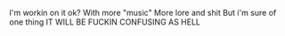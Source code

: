 I'm workin on it ok?
With more "music"
More lore and shit
But i'm sure of one thing
IT WILL BE FUCKIN CONFUSING AS HELL
